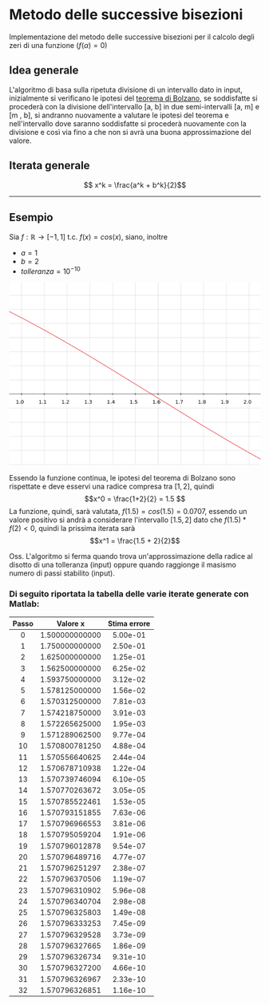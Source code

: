 # Metodo delle successive bisezioni

Implementazione del metodo delle successive bisezioni per il calcolo degli zeri di una funzione $(f(\alpha) = 0)$

## Idea generale
L'algoritmo di basa sulla ripetuta divisione di un intervallo dato in input, inizialmente si verificano le ipotesi del [teorema di Bolzano](https://it.wikipedia.org/wiki/Teorema_di_Bolzano), se soddisfatte si procederà con la divisione dell'intervallo [a, b] in due semi-intervalli [a, m] e [m , b], si andranno nuovamente a valutare le ipotesi del teorema e nell'intervallo dove saranno soddisfatte si procederà nuovamente con la divisione e così via fino a che non si avrà una buona approssimazione del valore.

## Iterata generale

$$ x^k = \frac{a^k + b^k}{2}$$

----

## Esempio 

Sia $f: \mathbb{R} \longrightarrow [-1, 1]$ t.c. $f(x) = cos(x)$,
siano, inoltre 
* $a = 1$
* $b = 2$  
* $tolleranza = 10^{-10}$

<div style="text-align:center"><img src="img/Cos.png" /></div>

Essendo la funzione continua, le ipotesi del teorema di Bolzano sono rispettate e deve esservi una radice compresa tra $[1, 2]$, quindi 
$$x^0 = \frac{1+2}{2} = 1.5 $$
La funzione, quindi, sarà valutata, $f(1.5) = cos(1.5) = 0.0707$, essendo un valore positivo si andrà a considerare l'intervallo $[1.5, 2]$ dato che $f(1.5)*f(2) < 0$, quindi la prissima iterata sarà
$$x^1 = \frac{1.5 + 2}{2}$$

Oss. L'algoritmo si ferma quando trova un'approssimazione della radice al disotto di una tolleranza (input) oppure quando raggionge il masismo numero di passi stabilito (input).

### Di seguito riportata la tabella delle varie iterate generate con Matlab:


| Passo |    Valore x    | Stima errore  |
|:----: |      :----:    |    :----:     |
| 0     | 1.500000000000 | 5.00e-01      |
| 1     | 1.750000000000 | 2.50e-01      |
| 2     | 1.625000000000 | 1.25e-01      |
| 3     | 1.562500000000 | 6.25e-02      |
| 4     | 1.593750000000 | 3.12e-02      |
| 5     | 1.578125000000 | 1.56e-02      |
| 6     | 1.570312500000 | 7.81e-03      |
| 7     | 1.574218750000 | 3.91e-03      |
| 8     | 1.572265625000 | 1.95e-03      |
| 9     | 1.571289062500 | 9.77e-04      |
| 10    | 1.570800781250 | 4.88e-04      |
| 11    | 1.570556640625 | 2.44e-04      |
| 12    | 1.570678710938 | 1.22e-04      |
| 13    | 1.570739746094 | 6.10e-05      |
| 14    | 1.570770263672 | 3.05e-05      |
| 15    | 1.570785522461 | 1.53e-05      |
| 16    | 1.570793151855 | 7.63e-06      |
| 17    | 1.570796966553 | 3.81e-06      |
| 18    | 1.570795059204 | 1.91e-06      |
| 19    | 1.570796012878 | 9.54e-07      |
| 20    | 1.570796489716 | 4.77e-07      |
| 21    | 1.570796251297 | 2.38e-07      |
| 22    | 1.570796370506 | 1.19e-07      |
| 23    | 1.570796310902 | 5.96e-08      |
| 24    | 1.570796340704 | 2.98e-08      |
| 25    | 1.570796325803 | 1.49e-08      |
| 26    | 1.570796333253 | 7.45e-09      |
| 27    | 1.570796329528 | 3.73e-09      |
| 28    | 1.570796327665 | 1.86e-09      |
| 29    | 1.570796326734 | 9.31e-10      |
| 30    | 1.570796327200 | 4.66e-10      |
| 31    | 1.570796326967 | 2.33e-10      |
| 32    | 1.570796326851 | 1.16e-10      |


